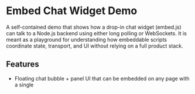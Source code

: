# Embed Chat Widget Demo

A self-contained demo that shows how a drop-in chat widget (embed.js) can talk to a Node.js backend using either long polling or WebSockets. It is meant as a playground for understanding how embeddable scripts coordinate state, transport, and UI without relying on a full product stack.

## Features

* Floating chat bubble + panel UI that can be embedded on any page with a single <script> tag
* Visitor identity persisted in localStorage, conversation history kept in memory on the server
* Transport toggle between long polling and WebSockets to compare latency and architecture trade-offs
* Express server that serves static assets, handles incoming messages, and simulates AI replies
* Minimal, dependency-light stack that�s easy to explore or extend

## Prerequisites

* Node.js 18 or newer (for crypto.randomUUID and modern ECMAScript features)
* npm 9+ (bundled with recent Node.js versions)

## Getting Started
# Clone your fork of the repo
```bash
git clone https://github.com/kunmifab/embed-js-chat-widget.git
cd embed-demo
```

# Install dependencies
```bash
npm install
```

# Start the demo server (listens on http://localhost:3000)
```bash
node src/server.js
```
OR
```bash
npm start
```


Once the server is running, open [http://localhost:3000](http://localhost:3000) in a browser. The public/host.html page loads the widget via the script tag that would normally live on a customer site.

## Using the Widget on Another Site

Add the following script tag to any HTML page (adjust attributes as needed):

```html
<script
  src="http://localhost:3000/embed.js"
  data-company="demo-company"
  data-transport="ws"     <!-- "ws" for WebSockets, "poll" for long polling -->
  data-position="bottom-right"
  data-api="http://localhost:3000">
</script>
```

### Data Attributes

* data-company: Logical tenant/customer identifier (used in conversation keys)
* data-transport: ws or poll to select how messages flow from the backend
* data-position: Controls bubble/panel anchoring (ottom-right, ottom-left, ottom-center, 	op-right, 	op-left)
* data-api: Base URL for the API and WebSocket endpoints; point this to your deployed backend if hosting remotely

## API & Transport Details

### HTTP Endpoints

* POST /api/messages

  * Body: { companyId, visitorId, text, transport }
  * Stores the visitor message, kicks off a simulated AI reply, and returns { ok: true, convId, transport }
* GET /api/poll

  * Query: companyId, visitorId, optional lastId
  * Returns any new messages immediately or holds the request open for up to 25 seconds (long polling)
* GET /

  * Serves public/host.html, a simple demo host page

### WebSocket Endpoint

* ws\://<host>/ws?companyId=...\&visitorId=...

  * On connect: sends recent message history (	type: "history")
  * New messages broadcast as 	type: "message"
  * Client can send { type: "userMessage", text } to push a new visitor message

## Project Structure

```
.
+- public/
|  +- embed.js       # Embeddable widget script
|  +- host.html      # Demo host page served at /
+- src/
|  +- server.js      # Express + WebSocket backend
+- package.json
+- README.md
```

## Development Notes

* Conversation history and pending long-poll requests live in memory; restart the server to reset state
* The simulated AI reply uses a canned set of responses with randomized delay to mimic real processing
* For production-style deployments, you�d typically add persistence, authentication, rate limiting, metrics, and swap long polling for WebSockets where infrastructure allows it

## Extending the Demo

Ideas for experimentation:

1. Persist conversations to a database (SQLite, Postgres, etc.)
2. Replace the canned AI reply with a real assistant or third-party API
3. Add typing indicators or read receipts to contrast polling vs WebSocket UX
4. Introduce reconnect/backoff strategies and health pings for the WebSocket client

## License
MIT
